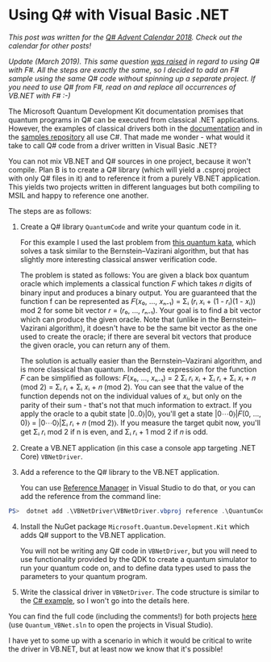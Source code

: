 # Using Q# with Visual Basic .NET

_This post was written for the [Q# Advent Calendar 2018](https://blogs.msdn.microsoft.com/visualstudio/2018/11/15/q-advent-calendar-2018/). 
Check out the calendar for other posts!_

_Update (March 2019). This same question [was raised](https://stackoverflow.com/q/55319901/) in regard to using Q# with F#. All the steps are exactly the same, so I decided to add an F# sample using the same Q# code without spinning up a separate project. If you need to use Q# from F#, read on and replace all occurrences of VB.NET with F# :-)_

The Microsoft Quantum Development Kit documentation promises that quantum programs in Q# can be executed from classical .NET applications.
However, the examples of classical drivers both in the [documentation](https://docs.microsoft.com/en-us/quantum/quickstart) and in the [samples repository](https://github.com/Microsoft/Quantum) all use C#.
That made me wonder - what would it take to call Q# code from a driver written in Visual Basic .NET? 

You can not mix VB.NET and Q# sources in one project, because it won't compile.
Plan B is to create a Q# library (which will yield a .csproj project with only Q# files in it) and to reference it from a purely VB.NET application.
This yields two projects written in different languages but both compiling to MSIL and happy to reference one another.

The steps are as follows:

1. Create a Q# library `QuantumCode` and write your quantum code in it.

   For this example I used the last problem from [this quantum kata](https://github.com/Microsoft/QuantumKatas/tree/master/DeutschJozsaAlgorithm), 
   which solves a task similar to the Bernstein–Vazirani algorithm, but that has slightly more interesting classical answer verification code. 
   
   The problem is stated as follows: You are given a black box quantum oracle which implements a classical function 𝐹 which takes 𝑛 digits of binary input and produces a binary output.
   You are guaranteed that the function f can be represented as
   𝐹(𝑥₀, …, 𝑥ₙ₋₁) = Σᵢ (𝑟ᵢ 𝑥ᵢ + (1 - 𝑟ᵢ)(1 - 𝑥ᵢ)) mod 2 for some bit vector 𝑟 = (𝑟₀, …, 𝑟ₙ₋₁).
   Your goal is to find a bit vector which can produce the given oracle. Note that (unlike in the Bernstein–Vazirani algorithm), it doesn't have to be the same bit vector as the one used to create the oracle; if there are several bit vectors that produce the given oracle, you can return any of them.
   
   The solution is actually easier than the Bernstein–Vazirani algorithm, and is more classical than quantum. Indeed, the expression for the function 𝐹 can be simplified as follows: 𝐹(𝑥₀, …, 𝑥ₙ₋₁) = 2 Σᵢ 𝑟ᵢ 𝑥ᵢ + Σᵢ 𝑟ᵢ + Σᵢ 𝑥ᵢ + 𝑛 (mod 2) = Σᵢ 𝑟ᵢ + Σᵢ 𝑥ᵢ + 𝑛 (mod 2). You can see that the value of the function depends not on the individual values of 𝑥ᵢ, but only on the parity of their sum - that's not that much information to extract. If you apply the oracle to a qubit state |0..0⟩|0⟩, you'll get a state |0⋯0⟩|𝐹(0, ..., 0)⟩ = |0⋯0⟩|Σᵢ 𝑟ᵢ + 𝑛 (mod 2)⟩. If you measure the target qubit now, you'll get Σᵢ 𝑟ᵢ mod 2 if n is even, and Σᵢ 𝑟ᵢ + 1 mod 2 if 𝑛 is odd.
   
2. Create a VB.NET application (in this case a console app targeting .NET Core) `VBNetDriver`.
3. Add a reference to the Q# library to the VB.NET application.

   You can use [Reference Manager](https://docs.microsoft.com/en-us/visualstudio/ide/how-to-add-or-remove-references-by-using-the-reference-manager) in Visual Studio to do that, or you can add the reference from the command line:

```PowerShell
PS>  dotnet add .\VBNetDriver\VBNetDriver.vbproj reference .\QuantumCode\QuantumCode.csproj
```
   
4. Install the NuGet package `Microsoft.Quantum.Development.Kit` which adds Q# support to the VB.NET application.

   You will not be writing any Q# code in `VBNetDriver`, but you will need to use functionality provided by the QDK to create a quantum simulator to run your quantum code on, and to define data types used to pass the parameters to your quantum program.
5. Write the classical driver in `VBNetDriver`.
   The code structure is similar to the [C# example](https://docs.microsoft.com/en-us/quantum/quickstart#step-3-enter-the-c-driver-code), so I won't go into the details here.

You can find the full code (including the comments!) for both projects [here](https://github.com/tcNickolas/MiscQSharp/tree/master/Quantum_VBNet) (use `Quantum_VBNet.sln` to open the projects in Visual Studio).

I have yet to some up with a scenario in which it would be critical to write the driver in VB.NET, but at least now we know that it's possible!
